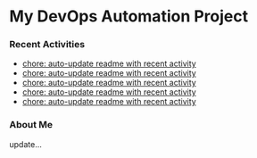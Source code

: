 # My DevOps Automation Project

### Recent Activities
<!-- activity:START -->
- [chore: auto-update readme with recent activity](https://github.com/kaigiii/mybowling-app/commit/7fa27bf83ec655abf2eb65668d4959ab864e23b4)
- [chore: auto-update readme with recent activity](https://github.com/kaigiii/mybowling-app/commit/7d8d7f8c5214343b665d82a861c7b1559d1511cb)
- [chore: auto-update readme with recent activity](https://github.com/kaigiii/mybowling-app/commit/bf33f9dda44028ebd36c0511363280e70214b1cc)
- [chore: auto-update readme with recent activity](https://github.com/kaigiii/mybowling-app/commit/6a3fde1a4b8fff8a6c795951f57fd764d4dccaf6)
- [chore: auto-update readme with recent activity](https://github.com/kaigiii/mybowling-app/commit/f6d62485107926e21e8ac7f0fdbeee7ae56967f7)
<!-- activity:END -->

### About Me
<!-- MYLINKS:START -->
<!-- MYLINKS:END -->

update...
